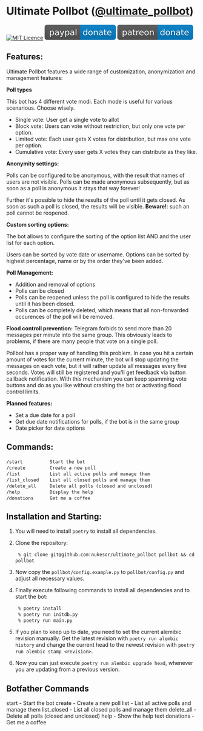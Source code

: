 # Ultimate Pollbot ([@ultimate_pollbot](https://t.me/ultimate_pollbot))

[![MIT Licence](https://img.shields.io/badge/license-MIT-success.svg)](https://github.com/Nukesor/pollbot/blob/master/LICENSE.md)
[![Paypal](https://github.com/Nukesor/images/blob/master/paypal-donate-blue.svg)](https://www.paypal.me/arnebeer/)
[![Patreon](https://github.com/Nukesor/images/blob/master/patreon-donate-blue.svg)](https://www.patreon.com/nukesor)


## Features:
Ultimate Pollbot features a wide range of customization, anonymization and management features:

**Poll types**

This bot has 4 different vote modi. Each mode is useful for various scenarious. Choose wisely.

- Single vote: User get a single vote to allot
- Block vote: Users can vote without restriction, but only one vote per option.
- Limited vote: Each user gets X votes for distribution, but max one vote per option.
- Cumulative vote: Every user gets X votes they can distribute as they like.

**Anonymity settings:**

Polls can be configured to be anonymous, with the result that names of users are not visible.
Polls can be made anonymous subsequently, but as soon as a poll is anonymous it stays that way forever!

Further it's possible to hide the results of the poll until it gets closed.
As soon as such a poll is closed, the results will be visible. **Beware!**: such an poll cannot be reopened.

**Custom sorting options:**

The bot allows to configure the sorting of the option list AND and the user list for each option.

Users can be sorted by vote date or username. Options can be sorted by highest percentage, name or by the order they've been added.


**Poll Management:**
- Addition and removal of options
- Polls can be closed
- Polls can be reopened unless the poll is configured to hide the results until it has been closed.
- Polls can be completely deleted, which means that all non-forwarded occurences of the poll will be removed.


**Flood controll prevention:**
Telegram forbids to send more than 20 messages per minute into the same group. This obviously leads to problems, if there are many people that vote on a single poll.

Pollbot has a proper way of handling this problem.
In case you hit a certain amount of votes for the current minute, the bot will stop updating the messages on each vote, but it will rather update all messages every five seconds.
Votes will still be registered and you'll get feedback via button callback notification.
With this mechanism you can keep spamming vote buttons and do as you like without crashing the bot or activating flood control limits.


**Planned features:**

- Set a due date for a poll
- Get due date notifications for polls, if the bot is in the same group
- Date picker for date options


## Commands:

    /start          Start the bot
    /create         Create a new poll
    /list           List all active polls and manage them
    /list_closed    List all closed polls and manage them
    /delete_all     Delete all polls (closed and unclosed)
    /help           Display the help
    /donations      Get me a coffee


## Installation and Starting:

1. You will need to install `poetry` to install all dependencies.
2. Clone the repository:

        % git clone git@github.com:nukesor/ultimate_pollbot pollbot && cd pollbot

3. Now copy the `pollbot/config.example.py` to `pollbot/config.py` and adjust all necessary values.
4. Finally execute following commands to install all dependencies and to start the bot:

        % poetry install
        % poetry run initdb.py
        % poetry run main.py

5. If you plan to keep up to date, you need to set the current alemibic revision manually.
Get the latest revision with `poetry run alembic history` and change the current head to the newest revision with `poetry run alembic stamp <revision>`.
6. Now you can just execute `poetry run alembic upgrade head`, whenever you are updating from a previous version.



## Botfather Commands

start - Start the bot
create - Create a new poll
list - List all active polls and manage them
list_closed - List all closed polls and manage them
delete_all - Delete all polls (closed and unclosed)
help - Show the help text
donations - Get me a coffee
